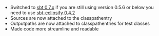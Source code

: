 * Switched to [sbt 0.7.x][1] if you are still using version 0.5.6 or below you need to use [sbt-eclipsify 0.4.2][2]
* Sources are now attached to the classpathentry
* Outputpaths are now attached to classpathentries for test classes
* Made code more streamline and readable

[1]: http://code.google.com/p/simple-build-tool
[2]: http://github.com/musk/SbtEclipsify/downloads